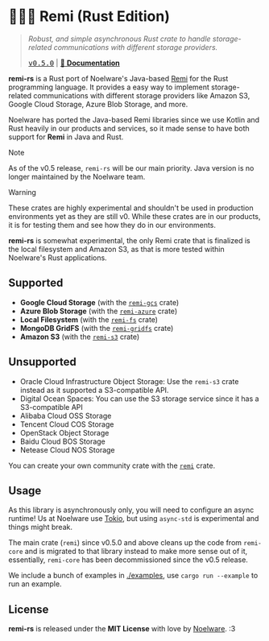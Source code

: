 # 🐻‍❄️🧶 Remi (Rust Edition)
> *Robust, and simple asynchronous Rust crate to handle storage-related communications with different storage providers.*
>
> <kbd><a href="https://github.com/Noelware/remi-rs/releases/0.5.0">v0.5.0</a></kbd> | [:scroll: **Documentation**](https://docs.rs/remi)

**remi-rs** is a Rust port of Noelware's Java-based [Remi](https://github.com/Noelware/remi) for the Rust programming language. It provides a easy way to implement storage-related communications with different storage providers like Amazon S3, Google Cloud Storage, Azure Blob Storage, and more.

Noelware has ported the Java-based Remi libraries since we use Kotlin and Rust heavily in our products and services, so it made sense to have both support for **Remi** in Java and Rust.

> [!NOTE]
> As of the v0.5 release, `remi-rs` will be our main priority. Java version is no longer maintained by the Noelware team.

> [!WARNING]
> These crates are highly experimental and shouldn't be used in production environments yet as they are still v0. While these crates are in our products, it is for testing them and see how they do in our environments.

**remi-rs** is somewhat experimental, the only Remi crate that is finalized is the local filesystem and Amazon S3, as that is more tested within Noelware's Rust applications.

## Supported
- **Google Cloud Storage** (with the [`remi-gcs`](https://docs.rs/remi-gcs) crate)
- **Azure Blob Storage** (with the [`remi-azure`](https://docs.rs/remi-azure) crate)
- **Local Filesystem** (with the [`remi-fs`](https://docs.rs/remi-fs) crate)
- **MongoDB GridFS** (with the [`remi-gridfs`](https://docs.rs/remi-gridfs) crate)
- **Amazon S3** (with the [`remi-s3`](https://docs.rs/remi-s3) crate)

## Unsupported
- Oracle Cloud Infrastructure Object Storage: Use the `remi-s3` crate instead as it supported a S3-compatible API.
- Digital Ocean Spaces: You can use the S3 storage service since it has a S3-compatible API
- Alibaba Cloud OSS Storage
- Tencent Cloud COS Storage
- OpenStack Object Storage
- Baidu Cloud BOS Storage
- Netease Cloud NOS Storage

You can create your own community crate with the [`remi`](https://docs.rs/remi) crate.

## Usage
As this library is asynchronously only, you will need to configure an async runtime! Us at Noelware use [Tokio](https://tokio.rs), but using `async-std` is experimental and things might break.

The main crate (`remi`) since v0.5.0 and above cleans up the code from `remi-core` and is migrated to that library instead to make more sense out of it, essentially, `remi-core` has been decommissioned since the v0.5 release.

We include a bunch of examples in [./examples](./examples), use `cargo run --example` to run an example.

## License
**remi-rs** is released under the **MIT License** with love by [Noelware](https://noelware.org). :3
